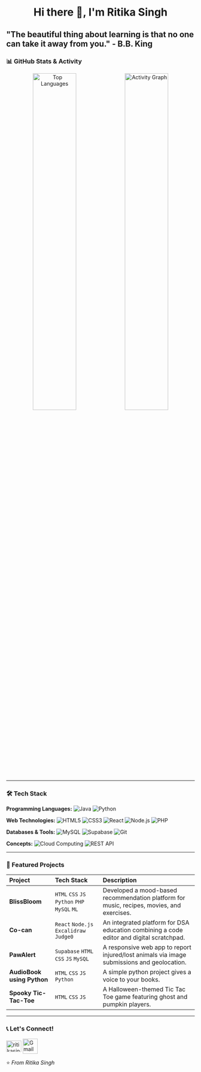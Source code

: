 <h1 align="center">Hi there 👋, I'm Ritika Singh</h1>

## "The beautiful thing about learning is that no one can take it away from you."  - B.B. King


### 📊 GitHub Stats & Activity

<p align="center">
  <img width="48%" src="https://github-readme-stats.vercel.app/api/top-langs/?username=RitikaSingh1403&layout=compact&theme=radical&hide_border=true" alt="Top Languages" />
  <img width="48%" src="https://github-readme-activity-graph.vercel.app/graph?username=RitikaSingh1403&theme=redical&hide_border=true&area=true" alt="Activity Graph" />
</p>

---

### 🛠️ Tech Stack

**Programming Languages:**
![Java](https://img.shields.io/badge/Java-%23ED8B00.svg?style=for-the-badge&logo=openjdk&logoColor=white)
![Python](https://img.shields.io/badge/Python-3670A0?style=for-the-badge&logo=python&logoColor=ffdd54)


**Web Technologies:**
![HTML5](https://img.shields.io/badge/HTML5-%23E34F26.svg?style=for-the-badge&logo=html5&logoColor=white)
![CSS3](https://img.shields.io/badge/CSS3-%231572B6.svg?style=for-the-badge&logo=css3&logoColor=white)
![React](https://img.shields.io/badge/React-%2320232a.svg?style=for-the-badge&logo=react&logoColor=%2361DAFB)
![Node.js](https://img.shields.io/badge/Node.js-6DA55F?style=for-the-badge&logo=node.js&logoColor=white)
![PHP](https://img.shields.io/badge/PHP-%23777BB4.svg?style=for-the-badge&logo=php&logoColor=white)

**Databases & Tools:**
![MySQL](https://img.shields.io/badge/MySQL-00000F?style=for-the-badge&logo=mysql&logoColor=white)
![Supabase](https://img.shields.io/badge/Supabase-3ECF8E?style=for-the-badge&logo=supabase&logoColor=white)
![Git](https://img.shields.io/badge/Git-%23F05033.svg?style=for-the-badge&logo=git&logoColor=white)

**Concepts:**
![Cloud Computing](https://img.shields.io/badge/Cloud%20Computing-0A66C2?style=for-the-badge&logo=googlecloud&logoColor=white)
![REST API](https://img.shields.io/badge/RESTful%20API-FF6C37?style=for-the-badge&logo=rest&logoColor=white)

---

### 🚀 Featured Projects

| Project | Tech Stack | Description |
| :--- | :--- | :--- |
| **BlissBloom** | `HTML` `CSS` `JS` `Python` `PHP` `MySQL` `ML` | Developed a mood-based recommendation platform for music, recipes, movies, and exercises. |
| **Co-can** | `React` `Node.js` `Excalidraw` `Judge0` | An integrated platform for DSA education combining a code editor and digital scratchpad. |
| **PawAlert** | `Supabase` `HTML` `CSS` `JS` `MySQL` | A responsive web app to report injured/lost animals via image submissions and geolocation. |
| **AudioBook using Python** |`HTML` `CSS` `JS` `Python` | A simple python project gives a voice to your books. |
| **Spooky Tic-Tac-Toe** |`HTML` `CSS` `JS` | A Halloween-themed Tic Tac Toe game featuring ghost and pumpkin players. |


---

### 📞 Let's Connect!

<p align="left">
<a href="https://linkedin.com/in/ritikasinghlinkedin" target="blank"><img align="center" src="https://raw.githubusercontent.com/rahuldkjain/github-profile-readme-generator/master/src/images/icons/Social/linked-in-alt.svg" alt="ritikasinghlinkedin" height="30" width="40" /></a>
<a href="mailto:ritikasinghsikarwar1411@gmail.com"><img align="center" src="https://img.icons8.com/color/48/000000/gmail-new.png" alt="Gmail" height="40" width="40" /></a>
</p>



⭐ *From Ritika Singh*
